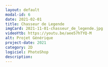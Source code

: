 ```yaml
---
layout: default
modal-id: 6
date: 2021-02-01
title: Chasseur de Legende
imgCard: 2021-11-01-chasseur_de_legende.jpg
videoYtb: https://youtu.be/aee57hTYQ-M
alt: Projet Générique
project-date: 2021
category: 2D
logiciel: PhotoShop
description:
---
```

